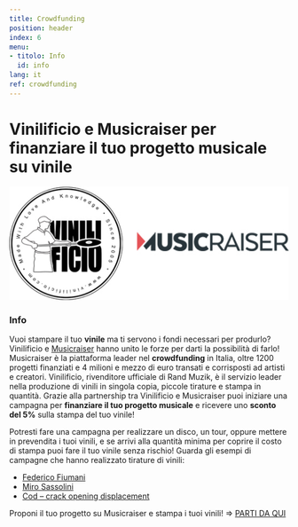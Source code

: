 ```yaml
---
title: Crowdfunding
position: header
index: 6
menu:
- titolo: Info
  id: info
lang: it
ref: crowdfunding
---
```



# Vinilificio e Musicraiser per finanziare il tuo progetto musicale su vinile

![vinilificio e musicraiser](/img/Vinilificio_Musicraiser.jpg)

### Info

Vuoi stampare il tuo **vinile** ma ti servono i fondi necessari per produrlo?
Vinilificio e [Musicraiser](https://musicraiser.com) hanno unito le forze per darti la possibilità di farlo!
Musicraiser è la piattaforma leader nel **crowdfunding** in Italia, oltre 1200 progetti finanziati e 4 milioni e mezzo di euro transati e corrisposti ad artisti e creatori. Vinilificio, rivenditore ufficiale di Rand Muzik, è il servizio leader nella produzione di vinili in singola copia, piccole tirature e stampa in quantità. Grazie alla partnership tra Vinilificio e Musicraiser puoi iniziare una campagna per **finanziare il tuo progetto musicale** e ricevere uno **sconto del 5%** sulla stampa del tuo vinile!
 

Potresti fare una campagna per realizzare un disco, un tour, oppure mettere in prevendita i tuoi vinili, e se arrivi alla quantità minima per coprire il costo di stampa puoi fare il tuo vinile senza rischio!
Guarda gli esempi di campagne che hanno realizzato tirature di vinili:
<br> 

* [Federico Fiumani](https://www.musicraiser.com/it/projects/2723-un-ricordo-che-vale-dieci-lire)
* [Miro Sassolini](https://www.musicraiser.com/it/projects/5854-del-mare-la-distanza-nuovo-disco-per-la-voce-della-new-wave-italiana)
* [Cod – crack opening displacement](https://www.musicraiser.com/it/projects/6667-ristampa-cod-preparativi-per-la-fine)
 

Proponi il tuo progetto su Musicraiser e stampa i tuoi vinili! => [PARTI DA QUI](https://www.musicraiser.com/projects/add?talent_code=cbjs)
